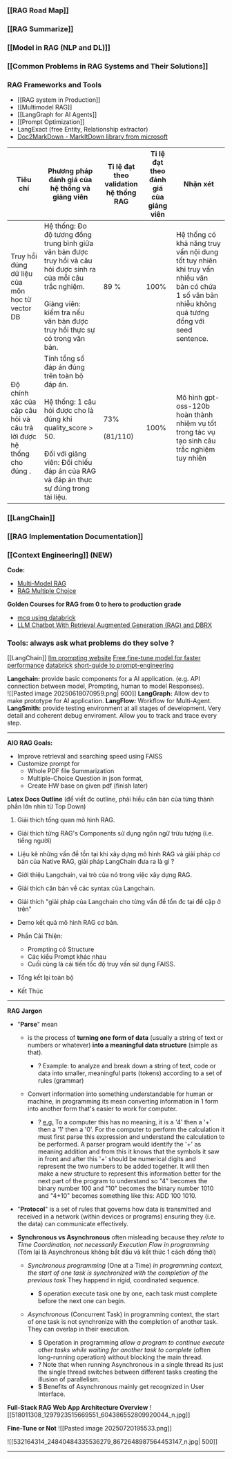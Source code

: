 ### [[RAG Road Map]]
### [[RAG Summarize]]
### [[Model in RAG (NLP and DL)]]

### [[Common Problems in RAG Systems and Their Solutions]]

### RAG Frameworks and Tools
+ [[RAG system in Production]]
+ [[Multimodel RAG]]
+ [[LangGraph for AI Agents]]
+ [[Prompt Optimization]]
+ LangExact (free Entity, Relationship extractor)
+ [Doc2MarkDown - MarkItDown library from microsoft](https://github.com/microsoft/markitdown)

| Tiêu chí                                                             | Phương pháp đánh giá của hệ thống và giảng viên                                                                                                                                                                | Tỉ lệ đạt theo validation hệ thống RAG | Tỉ lệ đạt theo đánh giá của giảng viên | Nhận xét                                                                                                                                           |
| -------------------------------------------------------------------- | -------------------------------------------------------------------------------------------------------------------------------------------------------------------------------------------------------------- | -------------------------------------- | -------------------------------------- | -------------------------------------------------------------------------------------------------------------------------------------------------- |
| Truy hồi đúng dữ liệu của môn học từ vector DB                       | Hệ thống: Đo độ tương đồng trung bình giữa văn bản được truy hồi và câu hỏi được sinh ra của mỗi câu trắc nghiệm. <br><br>Giảng viên: kiểm tra nếu văn bản được truy hồi thực sự có trong văn bản.             | 89 %                                   | 100%                                   | Hệ thống có khả năng truy vấn nội dung tốt tuy nhiên khi truy vấn nhiều văn bản có chứa 1 số văn bản nhiễu không quá tương đồng với seed sentence. |
| Độ chính xác của cặp câu hỏi và câu trả lời được hệ thống cho đúng . | Tính tổng số đáp án đúng trên toàn bộ đáp án. <br><br>Hệ thống: 1 câu hỏi được cho là đúng khi quality_score > 50. <br><br>Đối với giảng viên: Đối chiếu đáp án của RAG và đáp án thực sự đúng trong tài liệu. | 73% <br><br>(81/110)                   | 100%                                   | Mô hình gpt-oss-120b hoàn thành nhiệm vụ tốt trong tác vụ tạo sinh câu trắc nghiệm tuy nhiên                                                       |


### [[LangChain]]
### [[RAG Implementation Documentation]]
### [[Context Engineering]] (NEW)

**Code:**
+ [Multi-Model RAG](https://colab.research.google.com/gist/alejandro-ao/47db0b8b9d00b10a96ab42dd59d90b86/langchain-multimodal.ipynb#scrollTo=91106e31)
+ [RAG Multiple Choice](https://colab.research.google.com/drive/1KtWMSZP_sEifMIJ63eBYk3aWqgNyvN30#scrollTo=sDF9UemkiM9t)

**Golden Courses for RAG from 0 to hero to production grade**
+ [mcq using databrick](https://www.rearc.io/blog/quizzes-with-rag-and-llms-on-databricks)
+ [LLM Chatbot With Retrieval Augmented Generation (RAG) and DBRX](https://notebooks.databricks.com/demos/llm-rag-chatbot/index.html)

### Tools: always ask what problems do they solve ? 
[[LangChain]]
[llm prompting website](https://learnprompting.org/docs/basic_applications/mc_tutorial)
[Free fine-tune model for faster performance](https://huggingface.co/unsloth/Qwen2.5-7B-Instruct-bnb-4bit)
[databrick](https://dbc-3fe06193-c2eb.cloud.databricks.com/?autoLogin=true&o=3785398076682090&dbx_source=www)
[short-guide to prompt-engineering](https://maliknaik.medium.com/prompt-engineering-for-small-llms-llama-3b-qwen-4b-and-phi-3-mini-de711d38a002) 


**Langchain:** provide basic components for a AI application. (e.g. API connection between model, Prompting, human to model Responses).  
![[Pasted image 20250618070959.png| 600]]
**LangGraph:** Allow dev to make prototype for AI application.
**LangFlow:** Workflow for Multi-Agent.
**LangSmith:** provide testing environment at all stages of development. Very detail and coherent debug enviroment. Allow you to track and trace every step.

---
**AIO RAG Goals:**
+ Improve retrieval and searching speed using FAISS
+ Customize prompt for 
	+ Whole PDF file Summarization 
	+ Multiple-Choice Question in json format,  
	+ Create HW base on given pdf (finish later) 
	
**Latex Docs Outline** (để viết đc outline, phải hiểu căn bản của từng thành phần lớn nhìn từ Top Down)
 1) Giải thích tổng quan mô hình RAG. 
+ Giải thích từng RAG's Components sử dụng ngôn ngữ trừu tượng (i.e. tiếng người)
+ Liệu kê những vấn đề tồn tại khi xây dựng mô hình RAG và giải pháp cơ bản của Native RAG, giải pháp LangChain đưa ra là gì ?   
+ Giới thiệu Langchain, vai trò của nó trong việc xây dựng RAG.
+ Giải thích căn bản về các syntax của Langchain. 
+ Giải thích "giải pháp của Langchain cho từng vấn đề tồn đc tại đề cập ở trên"
+ Demo kết quả mô hình RAG cơ bản. 
+ Phần Cải Thiện: 
	+ Prompting có  Structure 
	+ Các kiểu Prompt khác nhau
	+ Cuối cùng là cải tiến tốc độ truy vấn sử dụng FAISS. 
	
+ Tổng kết lại toàn bộ 
+ Kết Thúc 

---
**RAG Jargon**
+ "**Parse**" mean
	+ is the process of **turning one form of data** (usually a string of text or numbers or whatever) **into a meaningful data structure** (simple as that). 
		+ ? Example: to analyze and break down a string of text, code or data into smaller, meaningful parts (tokens) according to a set of rules (grammar) 
		
	+ Convert information into something understandable for human or machine, in programming its mean converting information in 1 form into another form that's easier to work for computer.  
		+ ? [e.g.](https://www.quora.com/What-exactly-does-parsing-mean-in-programming) To a computer this has no meaning, it is a '4' then a '+' then a '1' then a '0'. For the computer to perform the calculation it must first parse this expression and understand the calculation to be performed. A parser program would identify the '+' as meaning addition and from this it knows that the symbols it saw in front and after this '+' should be numerical digits and represent the two numbers to be added together. It will then make a new structure to represent this information better for the next part of the program to understand so "4" becomes the binary number 100 and "10" becomes the binary number 1010 and "4+10" becomes something like this: ADD 100 1010.
	
+ "**Protocol**" is a set of rules that governs how data is transmitted and received in a network (within devices or programs) ensuring they (i.e. the data) can communicate effectively. 
	
+ **Synchronous vs Asynchronous** often misleading because they *relate to Time Coordination, not necessarily Execution Flow in programming* (Tóm lại là Asynchronous không bắt đầu và kết thức 1 cách đồng thời)
	
	+ *Synchronous programming* (One at a Time) *in programming context, the start of one task is synchronized with the completion of the previous task* They happend in rigid, coordinated sequence. 
		+ $ operation execute task one by one, each task must complete before the next one can begin. 
		
	+ *Asynchronous* (Concurrent Task) in programming context, the start of one task is not synchronize with the completion of another task. They can overlap in their execution. 
		
		+ $ Operation in programming *allow a program to continue execute other tasks while waiting for another task to complete* (often long-running operation) without blocking the main thread.
		+ ? Note that when running Asynchronous in a single thread its just the single thread switches between different tasks creating the illusion of parallelism. 
		+ $ Benefits of Asynchronous mainly get recognized in User Interface. 


**Full-Stack RAG Web App Architecture Overview**
![[518011308_1297923515669551_604386552809920044_n.jpg]]


**Fine-Tune or Not**
![[Pasted image 20250720195533.png]]


![[532164314_24840484335536279_8672648987564453147_n.jpg| 500]]

---

